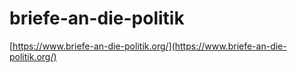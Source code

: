 # briefe-an-die-politik

[https://www.briefe-an-die-politik.org/](https://www.briefe-an-die-politik.org/)
